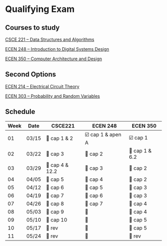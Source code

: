 # Qualifying Exam

## Courses to study

[CSCE 221 – Data Structures and Algorithms](./CSCE_221/index.md)

[ECEN 248 – Introduction to Digital Systems Design](./ECEN_248/index.md)

[ECEN 350 – Computer Architecture and Design](./ECEN_350/index.md)

## Second Options

[ECEN 214 – Electrical Circuit Theory](./ECEN_214/index.md)

[ECEN 303 – Probability and Random Variables](./ECEN_303/index.md)

## Schedule

| Week | Date |CSCE221 | ECEN 248 | ECEN 350|
|------|------|--------|----------|---------|
|01    |03/15 | :black_square_button: cap 1 & 2 | :ballot_box_with_check: cap 1 & apen A| :ballot_box_with_check: cap 1 | 
|02    |03/22 | :black_square_button: cap 3| :black_square_button: cap 2 | :black_square_button: cap 1 & 6.2 | 
|03    |03/29 | :black_square_button: cap 4 & 12.2| :black_square_button: cap 3 | :black_square_button: cap 2 | 
|04    |04/05 | :black_square_button: cap 5 | :black_square_button: cap 4 | :black_square_button: cap 2 | 
|05    |04/12 | :black_square_button: cap 6 | :black_square_button: cap 5 | :black_square_button: cap 3  | 
|06    |04/19 | :black_square_button: cap 7 | :black_square_button: cap 6 | :black_square_button: cap 3 | 
|07    |04/26 | :black_square_button: cap 8 | :black_square_button: cap 7 | :black_square_button: cap 4 | 
|08    |05/03 | :black_square_button: cap 9 | :black_square_button: | :black_square_button: cap 4 | 
|09    |05/10 | :black_square_button: cap 10 | :black_square_button: | :black_square_button: cap 5 | 
|10    |05/17 | :black_square_button: rev  | :black_square_button: | :black_square_button: cap 5| 
|11    |05/24 | :black_square_button: rev  | :black_square_button: | :black_square_button: rev| 
